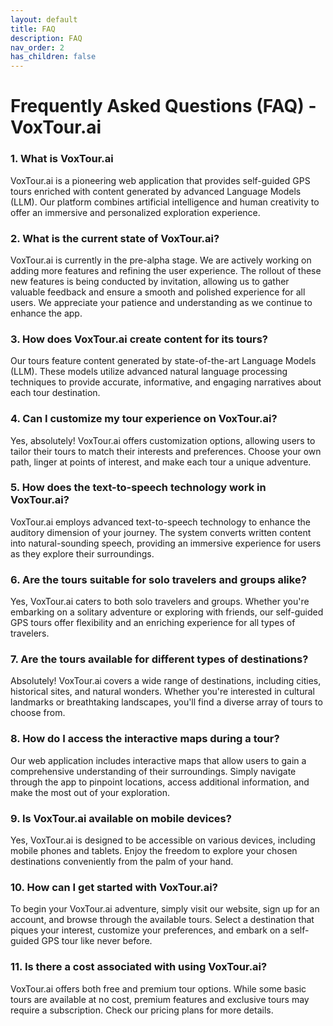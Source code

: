 ```yaml
---
layout: default
title: FAQ
description: FAQ
nav_order: 2
has_children: false
---
```


# Frequently Asked Questions (FAQ) - VoxTour.ai

### 1. What is VoxTour.ai
VoxTour.ai is a pioneering web application that provides self-guided GPS tours enriched with content generated by advanced Language Models (LLM). Our platform combines artificial intelligence and human creativity to offer an immersive and personalized exploration experience.

### 2. What is the current state of VoxTour.ai?
VoxTour.ai is currently in the pre-alpha stage. We are actively working on adding more features and refining the user experience. The rollout of these new features is being conducted by invitation, allowing us to gather valuable feedback and ensure a smooth and polished experience for all users. We appreciate your patience and understanding as we continue to enhance the app.

### 3. How does VoxTour.ai create content for its tours?
Our tours feature content generated by state-of-the-art Language Models (LLM). These models utilize advanced natural language processing techniques to provide accurate, informative, and engaging narratives about each tour destination.

### 4. Can I customize my tour experience on VoxTour.ai?
Yes, absolutely! VoxTour.ai offers customization options, allowing users to tailor their tours to match their interests and preferences. Choose your own path, linger at points of interest, and make each tour a unique adventure.

### 5. How does the text-to-speech technology work in VoxTour.ai?
VoxTour.ai employs advanced text-to-speech technology to enhance the auditory dimension of your journey. The system converts written content into natural-sounding speech, providing an immersive experience for users as they explore their surroundings.

### 6. Are the tours suitable for solo travelers and groups alike?
Yes, VoxTour.ai caters to both solo travelers and groups. Whether you're embarking on a solitary adventure or exploring with friends, our self-guided GPS tours offer flexibility and an enriching experience for all types of travelers.

### 7. Are the tours available for different types of destinations?
Absolutely! VoxTour.ai covers a wide range of destinations, including cities, historical sites, and natural wonders. Whether you're interested in cultural landmarks or breathtaking landscapes, you'll find a diverse array of tours to choose from.

### 8. How do I access the interactive maps during a tour?
Our web application includes interactive maps that allow users to gain a comprehensive understanding of their surroundings. Simply navigate through the app to pinpoint locations, access additional information, and make the most out of your exploration.

### 9. Is VoxTour.ai available on mobile devices?
Yes, VoxTour.ai is designed to be accessible on various devices, including mobile phones and tablets. Enjoy the freedom to explore your chosen destinations conveniently from the palm of your hand.

### 10. How can I get started with VoxTour.ai?
To begin your VoxTour.ai adventure, simply visit our website, sign up for an account, and browse through the available tours. Select a destination that piques your interest, customize your preferences, and embark on a self-guided GPS tour like never before.

### 11. Is there a cost associated with using VoxTour.ai?
VoxTour.ai offers both free and premium tour options. While some basic tours are available at no cost, premium features and exclusive tours may require a subscription. Check our pricing plans for more details.